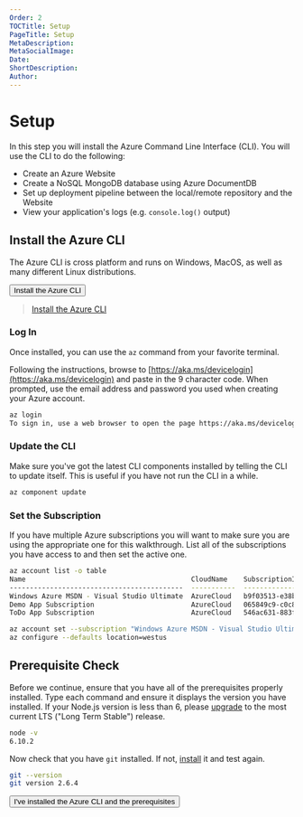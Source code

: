 ```yaml
---
Order: 2
TOCTitle: Setup
PageTitle: Setup
MetaDescription: 
MetaSocialImage: 
Date: 
ShortDescription: 
Author: 
---
```


# Setup

In this step you will install the Azure Command Line Interface (CLI). You will use the CLI to do the following:

* Create an Azure Website
* Create a NoSQL MongoDB database using Azure DocumentDB
* Set up deployment pipeline between the local/remote repository and the Website
* View your application's logs (e.g. `console.log()` output)

## Install the Azure CLI

The Azure CLI is cross platform and runs on Windows, MacOS, as well as many different Linux distributions.

<button>Install the Azure CLI</button>

> [Install the Azure CLI](https://docs.microsoft.com/en-us/cli/azure/install-azure-cli)

### Log In

Once installed, you can use the `az` command from your favorite terminal. 

Following the instructions, browse to [https://aka.ms/devicelogin](https://aka.ms/devicelogin) and paste in the 9 character code. When prompted, use the email address and password you used when creating your Azure account.

``` bash
az login
To sign in, use a web browser to open the page https://aka.ms/devicelogin and enter the code BF9BUDLGR to authenticate.
```

### Update the CLI

Make sure you've got the latest CLI components installed by telling the CLI to update itself. This is useful if you have not run the CLI in a while.

``` bash
az component update
```

### Set the Subscription

If you have multiple Azure subscriptions you will want to make sure you are using the appropriate one for this walkthrough. List all of the subscriptions you have access to and then set the active one.

``` bash
az account list -o table
Name                                         CloudName    SubscriptionId                        State    IsDefault
-------------------------------------------  -----------  ------------------------------------  -------  -----------
Windows Azure MSDN - Visual Studio Ultimate  AzureCloud   b9f03513-e38b-4ef7-81a2-2669c52cdd51  Enabled
Demo App Subscription                        AzureCloud   065849c9-c0c8-43d0-874c-01c7b295a1bc  Enabled  True
ToDo App Subscription                        AzureCloud   546ac631-883f-4fb4-bff0-b8639ed6e7c8  Enabled

az account set --subscription "Windows Azure MSDN - Visual Studio Ultimate"
az configure --defaults location=westus
```

## Prerequisite Check

Before we continue, ensure that you have all of the prerequisites properly installed. Type each command and ensure it displays the version you have installed. If your Node.js version is less than 6, please [upgrade](https://nodejs.org/en/download/) to the most current LTS ("Long Term Stable") release.

``` bash
node -v
6.10.2
```

Now check that you have `git` installed. If not, [install](https://git-scm.com/downloads) it and test again.

``` bash
git --version
git version 2.6.4
```

<button>I've installed the Azure CLI and the prerequisites</button>